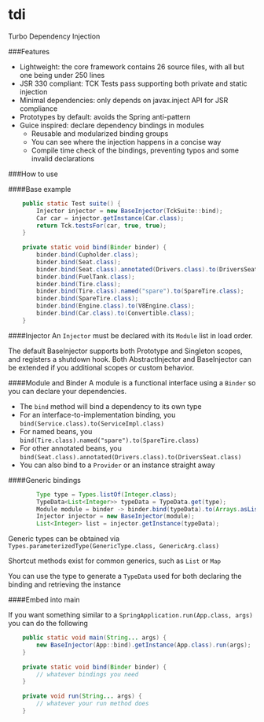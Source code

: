# tdi
Turbo Dependency Injection

###Features
 - Lightweight: the core framework contains 26 source files, with all but one being under 250 lines
 - JSR 330 compliant: TCK Tests pass supporting both private and static injection
 - Minimal dependencies: only depends on javax.inject API for JSR compliance
 - Prototypes by default: avoids the Spring anti-pattern 
 - Guice inspired: declare dependency bindings in modules
   + Reusable and modularized binding groups
   + You can see where the injection happens in a concise way
   + Compile time check of the bindings, preventing typos and some invalid declarations

###How to use 

####Base example

```java
    public static Test suite() {
        Injector injector = new BaseInjector(TckSuite::bind);
        Car car = injector.getInstance(Car.class);
        return Tck.testsFor(car, true, true);
    }
    
    private static void bind(Binder binder) {
        binder.bind(Cupholder.class);
        binder.bind(Seat.class);
        binder.bind(Seat.class).annotated(Drivers.class).to(DriversSeat.class);
        binder.bind(FuelTank.class);
        binder.bind(Tire.class);
        binder.bind(Tire.class).named("spare").to(SpareTire.class);
        binder.bind(SpareTire.class);
        binder.bind(Engine.class).to(V8Engine.class);
        binder.bind(Car.class).to(Convertible.class);
    }
```

####Injector
An ```Injector``` must be declared with its ```Module``` list in load order.

The default BaseInjector supports both Prototype and Singleton scopes, and registers a shutdown hook.
Both AbstractInjector and BaseInjector can be extended if you additional scopes or custom behavior.

####Module and Binder
A module is a functional interface using a ```Binder``` so you can declare your dependencies.
 - The ```bind``` method will bind a dependency to its own type 
 - For an interface-to-implementation binding, you ```bind(Service.class).to(ServiceImpl.class)```
 - For named beans, you ```bind(Tire.class).named("spare").to(SpareTire.class)```
 - For other annotated beans, you ```bind(Seat.class).annotated(Drivers.class).to(DriversSeat.class)```
 - You can also bind to a ```Provider``` or an instance straight away
 
####Generic bindings

```java
        Type type = Types.listOf(Integer.class);
        TypeData<List<Integer>> typeData = TypeData.get(type);
        Module module = binder -> binder.bind(typeData).to(Arrays.asList(1,2,3));
        Injector injector = new BaseInjector(module);
        List<Integer> list = injector.getInstance(typeData);
```

Generic types can be obtained via ```Types.parameterizedType(GenericType.class, GenericArg.class)```

Shortcut methods exist for common generics, such as ```List``` or ```Map```

You can use the type to generate a  ```TypeData``` used for both declaring the binding and retrieving the instance

####Embed into main

If you want something similar to a ```SpringApplication.run(App.class, args)``` you can do the following 

```java
    public static void main(String... args) {
        new BaseInjector(App::bind).getInstance(App.class).run(args);
    }
    
    private static void bind(Binder binder) {
        // whatever bindings you need
    }
    
    private void run(String... args) {
        // whatever your run method does
    }
```